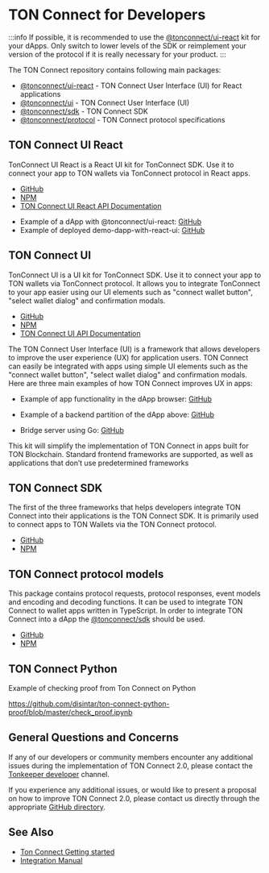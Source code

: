 # TON Connect for Developers

:::info
If possible, it is recommended to use the [@tonconnect/ui-react](/develop/dapps/ton-connect/developers#ton-connect-ui-react) kit for your dApps. Only switch to lower levels of the SDK or reimplement your version of the protocol if it is really necessary for your product.
:::

The TON Connect repository contains following main packages:

- [@tonconnect/ui-react](/develop/dapps/ton-connect/developers#ton-connect-ui-react) - TON Connect User Interface (UI) for React applications
- [@tonconnect/ui](/develop/dapps/ton-connect/developers#ton-connect-ui) - TON Connect User Interface (UI)
- [@tonconnect/sdk](/develop/dapps/ton-connect/developers#ton-connect-sdk)  - TON Connect SDK
- [@tonconnect/protocol](/develop/dapps/ton-connect/developers#ton-connect-protocol-models) - TON Connect protocol specifications


## TON Connect UI React

TonConnect UI React is a React UI kit for TonConnect SDK. Use it to connect your app to TON wallets via TonConnect protocol in React apps.

- [GitHub](https://github.com/ton-connect/sdk/tree/main/packages/ui-react)
- [NPM](https://www.npmjs.com/package/@tonconnect/ui-react)
- [TON Connect UI React API Documentation](https://ton-connect.github.io/sdk/modules/_tonconnect_ui_react.html)

* Example of a dApp with @tonconnect/ui-react: [GitHub](https://github.com/ton-connect/demo-dapp-with-react-ui)
* Example of deployed demo-dapp-with-react-ui: [GitHub](https://ton-connect.github.io/demo-dapp-with-react-ui/)

## TON Connect UI

TonConnect UI is a UI kit for TonConnect SDK. Use it to connect your app to TON wallets via TonConnect protocol. It allows you to integrate TonConnect to your app easier using our UI elements such as "connect wallet button", "select wallet dialog" and confirmation modals.

- [GitHub](https://github.com/ton-connect/sdk/tree/main/packages/ui)
- [NPM](https://www.npmjs.com/package/@tonconnect/ui)
- [TON Connect UI API Documentation](https://ton-connect.github.io/sdk/modules/_tonconnect_ui.html)


The TON Connect User Interface (UI) is a framework that allows developers to improve the user experience (UX) for application users. TON Connect can easily be integrated with apps using simple UI elements such as the "connect wallet button", "select wallet dialog" and confirmation modals. Here are three main examples of how TON Connect improves UX in apps:

* Example of app functionality in the dApp browser: [GitHub](https://ton-connect.github.io/demo-dapp/)

* Example of a backend partition of the dApp above: [GitHub](https://github.com/ton-connect/demo-dapp-backend)

* Bridge server using Go: [GitHub](https://github.com/ton-connect/bridge)


This kit will simplify the implementation of TON Connect in apps built for TON Blockchain. Standard frontend frameworks are supported, as well as applications that don’t use predetermined frameworks


## TON Connect SDK

The first of the three frameworks that helps developers integrate TON Connect into their applications is the TON Connect SDK. It is primarily used to connect apps to TON Wallets via the TON Connect protocol.

- [GitHub](https://github.com/ton-connect/sdk/tree/main/packages/sdk)
- [NPM](https://www.npmjs.com/package/@tonconnect/sdk)

## TON Connect protocol models

This package contains protocol requests, protocol responses, event models and encoding and decoding functions. It can be used to integrate TON Connect to wallet apps written in TypeScript. In order to integrate TON Connect into a dApp the [@tonconnect/sdk](https://www.npmjs.com/package/@tonconnect/sdk) should be used.

- [GitHub](https://github.com/ton-connect/sdk/tree/main/packages/protocol)
- [NPM](https://www.npmjs.com/package/@tonconnect/protocol)



## TON Connect Python

Example of checking proof from Ton Connect on Python

https://github.com/disintar/ton-connect-python-proof/blob/master/check_proof.ipynb

## General Questions and Concerns

If any of our developers or community members encounter any additional issues during the implementation of TON Connect 2.0, please contact the [Tonkeeper developer](https://t.me/tonkeeperdev) channel.

If you experience any additional issues, or would like to present a proposal on how to improve TON Connect 2.0, please contact us directly through the appropriate [GitHub directory](https://github.com/ton-connect/).

## See Also

* [Ton Connect Getting started](https://github.com/ton-connect/sdk/tree/main/packages/sdk)
* [Integration Manual](/develop/dapps/ton-connect/integration)